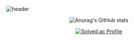 ![header](https://capsule-render.vercel.app/api?type=waving&color=auto&height=200&section=header&text=yyoungl's%20github&fontSize=90&fontColor=ffffff)



<div align="center">
  
![Anurag's GitHub stats](https://github-readme-stats.vercel.app/api?username=yyoungl&show_icons=true&theme=buefy)

</div>


<div align="center">
  
[![Solved.ac Profile](http://mazassumnida.wtf/api/v2/generate_badge?boj=pisouz7)](https://solved.ac/pisouz7/)  

</div>
